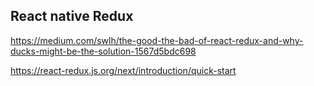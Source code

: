 ## React native Redux

https://medium.com/swlh/the-good-the-bad-of-react-redux-and-why-ducks-might-be-the-solution-1567d5bdc698

https://react-redux.js.org/next/introduction/quick-start


